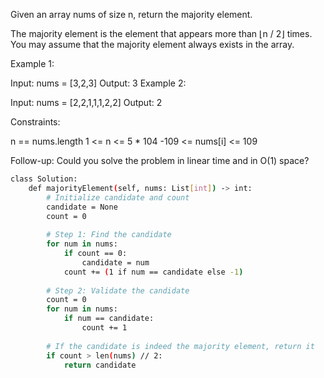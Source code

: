 Given an array nums of size n, return the majority element.

The majority element is the element that appears more than ⌊n / 2⌋ times. You may assume that the majority element always exists in the array.

 

Example 1:

Input: nums = [3,2,3]
Output: 3
Example 2:

Input: nums = [2,2,1,1,1,2,2]
Output: 2
 

Constraints:

n == nums.length
1 <= n <= 5 * 104
-109 <= nums[i] <= 109
 

Follow-up: Could you solve the problem in linear time and in O(1) space?

```bash
class Solution:
    def majorityElement(self, nums: List[int]) -> int:
        # Initialize candidate and count
        candidate = None
        count = 0
        
        # Step 1: Find the candidate
        for num in nums:
            if count == 0:
                candidate = num
            count += (1 if num == candidate else -1)
        
        # Step 2: Validate the candidate
        count = 0
        for num in nums:
            if num == candidate:
                count += 1
        
        # If the candidate is indeed the majority element, return it
        if count > len(nums) // 2:
            return candidate

```

